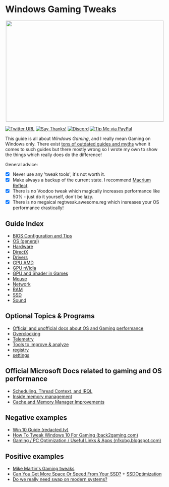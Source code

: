 # Windows Gaming Tweaks

<p align="center">
  <img width="500" height="320" src="https://raw.githubusercontent.com/CHEF-KOCH/GamingTweaks/master/Windows%20Gaming%20Tweaks.jpg")">
</p>

[![Twitter URL](https://img.shields.io/twitter/url/https/twitter.com/fold_left.svg?style=social&label=Follow%20%40CHEF-KOCH)](https://twitter.com/FZeven)
[![Say Thanks!](https://img.shields.io/badge/Say%20Thanks-!-1EAEDB.svg)](https://saythanks.io/to/CHEF-KOCH)
[![Discord](https://img.shields.io/discord/418256415874875402.svg?colorA=7289da&colorB=99aab5&label=Discord&logo=discord&maxAge=60)](https://discord.me/CHEF-KOCH)
[![Tip Me via PayPal](https://img.shields.io/badge/PayPal-tip%20me-green.svg?logo=paypal)](https://www.paypal.me/nvinside)

This guide is all about _Windows Gaming_, and I really mean Gaming on Windows only. There exist [tons of outdated guides and myths](https://github.com/CHEF-KOCH/GamingTweaks/blob/master/Known%20Myths.md) when it comes to such guides but there mostly wrong so I wrote my own to show the things which really does do the difference!

General advice:

- [x] Never use any 'tweak tools', it's not worth it.
- [x] Make always a backup of the current state. I recommend [Macrium Reflect](https://www.macrium.com/reflectfree).
- [x] There is no Voodoo tweak which magically increases performance like 50% - just do it yourself, don't be lazy.
- [x] There is no megaical regtweak.awesome.reg which insreases your OS performance drastically!

## Guide Index
* [BIOS Configuration and Tips](Bios/README.md)
* [OS (general)](OS%20(general)/README.md)
* [Hardware](Hardware%20(general)/README.md)
* [DirectX](DirectX/README.md)
* [Drivers](Drivers/README.md)
* [GPU AMD](GPU/AMD/README.md)
* [GPU nVidia](GPU/nVidia/README.md)
* [GPU and Shader in Games](GPU/Shader/README.md)
* [Mouse](Mouse/README.md)
* [Network](Network/README.md)
* [RAM](RAM/README.md)
* [SSD](SSD/README.md)
* [Sound](Sound/README.md)

## Optional Topics & Programs
* [Official and unofficial docs about OS and Gaming performance](Docs/README.md)
* [Overclocking](Overclocking/README.md)
* [Telemetry](Telemetry/README.md)
* [Tools to improve & analyze](Tools/README.md)
* [registry](registry/README.md)
* [settings](settings/README.md)



## Official Microsoft Docs related to gaming and OS performance

* [Scheduling, Thread Context, and IRQL](http://download.microsoft.com/download/e/b/a/eba1050f-a31d-436b-9281-92cdfeae4b45/IRQL_thread.doc)
* [Inside memory management](https://www.itprotoday.com/compute-engines/inside-memory-management-part-2)
* [Cache and Memory Manager Improvements](https://docs.microsoft.com/en-us/windows-server/administration/performance-tuning/subsystem/cache-memory-management/improvements-in-windows-server)


## Negative examples
* [Win 10 Guide (redacted.tv)](https://redacted.tv/2017/12/20/win10guide/)
* [How To Tweak Windows 10 For Gaming (back2gaming.com)](http://www.back2gaming.com/guides/how-to-tweak-windows-10-for-gaming/)
* [Gaming / PC Optimization / Useful Links & Apps (n1kobg.blogspot.com)](http://n1kobg.blogspot.com/)


## Positive examples 
* [Mike Martin's Gaming tweaks](http://www.mikemartin.co/gaming_guides)
* [Can You Get More Space Or Speed From Your SSD?](https://www.tomshardware.com/reviews/ssd-performance-tweak,2911-4.html) + [SSDOptimization](https://wiki.debian.org/SSDOptimization)
* [Do we really need swap on modern systems?](https://www.redhat.com/en/blog/do-we-really-need-swap-modern-systems)




